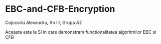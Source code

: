 # EBC-and-CFB-Encryption

Cojocariu Alexandru, An III, Grupa A2

Aceasta este la SI in care demonstram functionalitatea algoritmilor EBC si CFB
